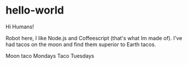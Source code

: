 # hello-world

Hi Humans!

Robot here, I like Node.js and Coffeescript (that's what Im made of).
I've had tacos on the moon and find them superior to Earth tacos.

Moon taco Mondays
Taco Tuesdays
